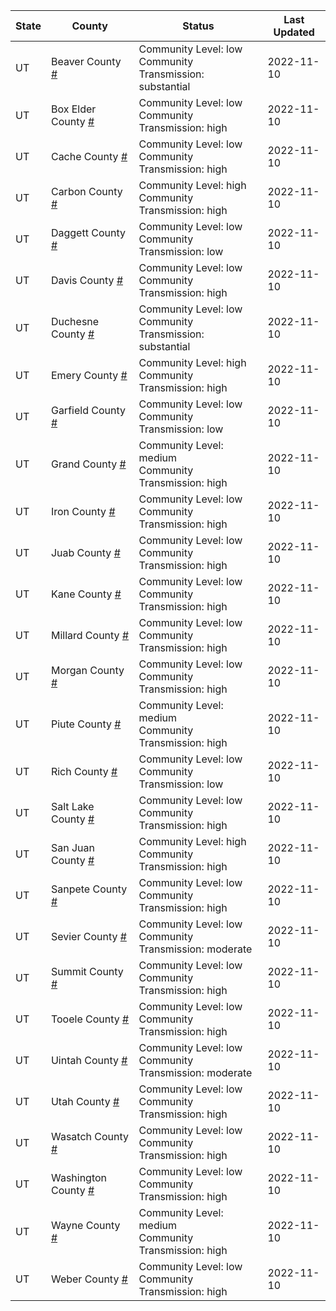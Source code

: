 State | County | Status | Last Updated
--- | --- | --- | --- 
UT | Beaver County <a href="#beaver_county">#</a> | <a name="beaver_county"></a>Community Level: low<br/>Community Transmission: substantial | 2022-11-10
UT | Box Elder County <a href="#box_elder_county">#</a> | <a name="box_elder_county"></a>Community Level: low<br/>Community Transmission: high | 2022-11-10
UT | Cache County <a href="#cache_county">#</a> | <a name="cache_county"></a>Community Level: low<br/>Community Transmission: high | 2022-11-10
UT | Carbon County <a href="#carbon_county">#</a> | <a name="carbon_county"></a>Community Level: high<br/>Community Transmission: high | 2022-11-10
UT | Daggett County <a href="#daggett_county">#</a> | <a name="daggett_county"></a>Community Level: low<br/>Community Transmission: low | 2022-11-10
UT | Davis County <a href="#davis_county">#</a> | <a name="davis_county"></a>Community Level: low<br/>Community Transmission: high | 2022-11-10
UT | Duchesne County <a href="#duchesne_county">#</a> | <a name="duchesne_county"></a>Community Level: low<br/>Community Transmission: substantial | 2022-11-10
UT | Emery County <a href="#emery_county">#</a> | <a name="emery_county"></a>Community Level: high<br/>Community Transmission: high | 2022-11-10
UT | Garfield County <a href="#garfield_county">#</a> | <a name="garfield_county"></a>Community Level: low<br/>Community Transmission: low | 2022-11-10
UT | Grand County <a href="#grand_county">#</a> | <a name="grand_county"></a>Community Level: medium<br/>Community Transmission: high | 2022-11-10
UT | Iron County <a href="#iron_county">#</a> | <a name="iron_county"></a>Community Level: low<br/>Community Transmission: high | 2022-11-10
UT | Juab County <a href="#juab_county">#</a> | <a name="juab_county"></a>Community Level: low<br/>Community Transmission: high | 2022-11-10
UT | Kane County <a href="#kane_county">#</a> | <a name="kane_county"></a>Community Level: low<br/>Community Transmission: high | 2022-11-10
UT | Millard County <a href="#millard_county">#</a> | <a name="millard_county"></a>Community Level: low<br/>Community Transmission: high | 2022-11-10
UT | Morgan County <a href="#morgan_county">#</a> | <a name="morgan_county"></a>Community Level: low<br/>Community Transmission: high | 2022-11-10
UT | Piute County <a href="#piute_county">#</a> | <a name="piute_county"></a>Community Level: medium<br/>Community Transmission: high | 2022-11-10
UT | Rich County <a href="#rich_county">#</a> | <a name="rich_county"></a>Community Level: low<br/>Community Transmission: low | 2022-11-10
UT | Salt Lake County <a href="#salt_lake_county">#</a> | <a name="salt_lake_county"></a>Community Level: low<br/>Community Transmission: high | 2022-11-10
UT | San Juan County <a href="#san_juan_county">#</a> | <a name="san_juan_county"></a>Community Level: high<br/>Community Transmission: high | 2022-11-10
UT | Sanpete County <a href="#sanpete_county">#</a> | <a name="sanpete_county"></a>Community Level: low<br/>Community Transmission: high | 2022-11-10
UT | Sevier County <a href="#sevier_county">#</a> | <a name="sevier_county"></a>Community Level: low<br/>Community Transmission: moderate | 2022-11-10
UT | Summit County <a href="#summit_county">#</a> | <a name="summit_county"></a>Community Level: low<br/>Community Transmission: high | 2022-11-10
UT | Tooele County <a href="#tooele_county">#</a> | <a name="tooele_county"></a>Community Level: low<br/>Community Transmission: high | 2022-11-10
UT | Uintah County <a href="#uintah_county">#</a> | <a name="uintah_county"></a>Community Level: low<br/>Community Transmission: moderate | 2022-11-10
UT | Utah County <a href="#utah_county">#</a> | <a name="utah_county"></a>Community Level: low<br/>Community Transmission: high | 2022-11-10
UT | Wasatch County <a href="#wasatch_county">#</a> | <a name="wasatch_county"></a>Community Level: low<br/>Community Transmission: high | 2022-11-10
UT | Washington County <a href="#washington_county">#</a> | <a name="washington_county"></a>Community Level: low<br/>Community Transmission: high | 2022-11-10
UT | Wayne County <a href="#wayne_county">#</a> | <a name="wayne_county"></a>Community Level: medium<br/>Community Transmission: high | 2022-11-10
UT | Weber County <a href="#weber_county">#</a> | <a name="weber_county"></a>Community Level: low<br/>Community Transmission: high | 2022-11-10
